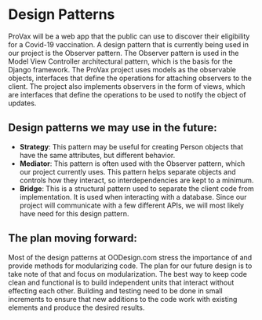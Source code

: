 # Design Patterns

ProVax will be a web app that the public can use to discover their eligibility for a Covid-19 vaccination. A design pattern that is currently being used in our project is the Observer pattern. The Observer pattern is used in the Model View Controller architectural pattern, which is the basis for the Django framework. The ProVax project uses models as the observable objects, interfaces that define the operations for attaching observers to the client. The project also implements observers in the form of views, which are interfaces that define the operations to be used to notify the object of updates. 

## Design patterns we may use in the future:  
* **Strategy**: This pattern may be useful for creating Person objects that have the same attributes, but different behavior.  
* **Mediator**: This pattern is often used with the Observer pattern, which our project currently uses. This pattern helps separate objects and controls how they interact, so interdependencies are kept to a minimum. 
* **Bridge**: This is a structural pattern used to separate the client code from implementation. It is used when interacting with a database. Since our project will communicate with a few different APIs, we will most likely have need for this design pattern.  


## The plan moving forward:  
Most of the design patterns at OODesign.com stress the importance of and provide methods for modularizing code. The plan for our future design is to take note of that and focus on modularization. The best way to keep code clean and functional is to build independent units that interact without effecting each other. Building and testing need to be done in small increments to ensure that new additions to the code work with existing elements and produce the desired results. 
